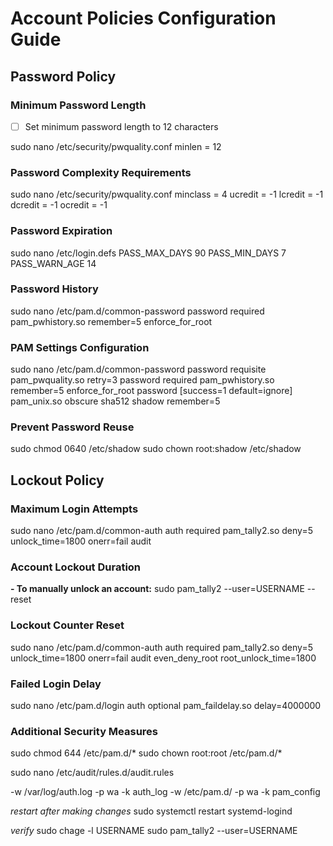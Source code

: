 # Account Policies Configuration Guide

## Password Policy

### Minimum Password Length
- [ ] Set minimum password length to 12 characters

sudo nano /etc/security/pwquality.conf
minlen = 12

### Password Complexity Requirements
sudo nano /etc/security/pwquality.conf
minclass = 4
ucredit = -1
lcredit = -1
dcredit = -1
ocredit = -1

### Password Expiration
sudo nano /etc/login.defs
PASS_MAX_DAYS   90
PASS_MIN_DAYS   7
PASS_WARN_AGE   14

### Password History
sudo nano /etc/pam.d/common-password
password required pam_pwhistory.so remember=5 enforce_for_root

### PAM Settings Configuration
sudo nano /etc/pam.d/common-password
password requisite pam_pwquality.so retry=3
password required pam_pwhistory.so remember=5 enforce_for_root
password [success=1 default=ignore] pam_unix.so obscure sha512 shadow remember=5

### Prevent Password Reuse
sudo chmod 0640 /etc/shadow
sudo chown root:shadow /etc/shadow

## Lockout Policy

### Maximum Login Attempts
sudo nano /etc/pam.d/common-auth
auth required pam_tally2.so deny=5 unlock_time=1800 onerr=fail audit

### Account Lockout Duration
**- To manually unlock an account:**
sudo pam_tally2 --user=USERNAME --reset

### Lockout Counter Reset
sudo nano /etc/pam.d/common-auth
auth required pam_tally2.so deny=5 unlock_time=1800 onerr=fail audit even_deny_root root_unlock_time=1800

### Failed Login Delay
sudo nano /etc/pam.d/login
auth optional pam_faildelay.so delay=4000000

### Additional Security Measures
sudo chmod 644 /etc/pam.d/*
sudo chown root:root /etc/pam.d/*

sudo nano /etc/audit/rules.d/audit.rules

-w /var/log/auth.log -p wa -k auth_log
-w /etc/pam.d/ -p wa -k pam_config


*restart after making changes*
sudo systemctl restart systemd-logind

*verify*
sudo chage -l USERNAME
sudo pam_tally2 --user=USERNAME